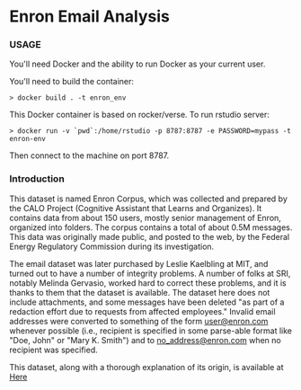 Enron Email Analysis
====================

### USAGE

You'll need Docker and the ability to run Docker as your current user.

You'll need to build the container:

    > docker build . -t enron_env

This Docker container is based on rocker/verse. To run rstudio server:

    > docker run -v `pwd`:/home/rstudio -p 8787:8787 -e PASSWORD=mypass -t enron-env
      
Then connect to the machine on port 8787.

### Introduction

This dataset is named Enron Corpus, which was collected and prepared by the CALO Project (Cognitive Assistant that Learns and Organizes). It contains data from about 150 users, mostly senior management of Enron, organized into folders. The corpus contains a total of about 0.5M messages. This data was originally made public, and posted to the web, by the Federal Energy Regulatory Commission during its investigation.

The email dataset was later purchased by Leslie Kaelbling at MIT, and turned out to have a number of integrity problems. A number of folks at SRI, notably Melinda Gervasio, worked hard to correct these problems, and it is thanks to them that the dataset is available. The dataset here does not include attachments, and some messages have been deleted "as part of a redaction effort due to requests from affected employees." Invalid email addresses were converted to something of the form user@enron.com whenever possible (i.e., recipient is specified in some parse-able format like "Doe, John" or "Mary K. Smith") and to no_address@enron.com when no recipient was specified.

This dataset, along with a thorough
explanation of its origin, is available at [Here](http://www-2.cs.cmu.edu/~enron/)